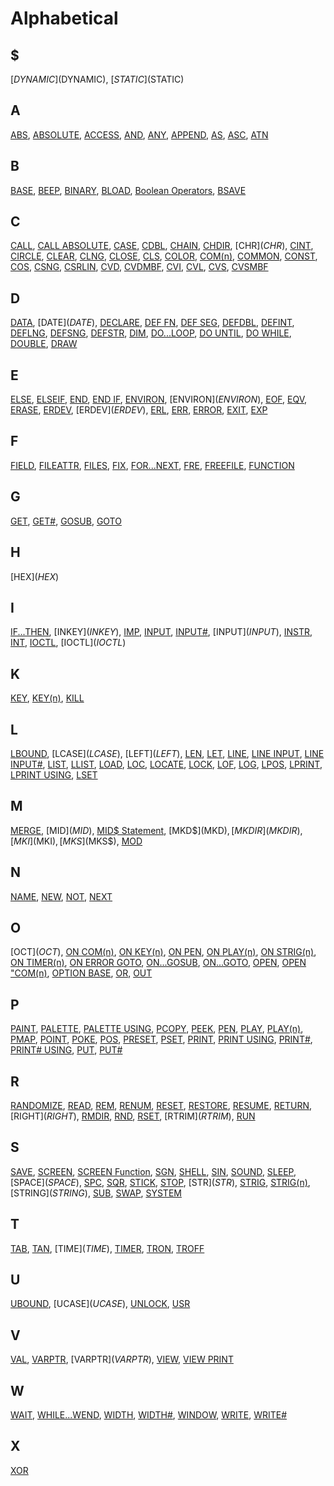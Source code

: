 # Alphabetical

## $

[$DYNAMIC]($DYNAMIC), [$STATIC]($STATIC)

## A

[ABS](ABS), [ABSOLUTE](ABSOLUTE), [ACCESS](ACCESS), [AND](AND), [ANY](ANY), [APPEND](APPEND), [AS](AS), [ASC](ASC), [ATN](ATN)

## B

[BASE](BASE), [BEEP](BEEP), [BINARY](BINARY), [BLOAD](BLOAD), [Boolean Operators](boolean), [BSAVE](BSAVE)

## C

[CALL](CALL), [CALL ABSOLUTE](CALL-ABSOLUTE), [CASE](CASE), [CDBL](CDBL), [CHAIN](CHAIN), [CHDIR](CHDIR), [CHR$](CHR$), [CINT](CINT), [CIRCLE](CIRCLE), [CLEAR](CLEAR), [CLNG](CLNG), [CLOSE](CLOSE), [CLS](CLS), [COLOR](COLOR), [COM(n)](COM(n)), [COMMON](COMMON), [CONST](CONST), [COS](COS), [CSNG](CSNG), [CSRLIN](CSRLIN),  [CVD](CVD), [CVDMBF](CVDMBF), [CVI](CVI), [CVL](CVL), [CVS](CVS), [CVSMBF](CVSMBF)

## D

[DATA](DATA), [DATE$](DATE$), [DECLARE](DECLARE), [DEF FN](DEF-FN), [DEF SEG](DEF-SEG), [DEFDBL](DEFDBL), [DEFINT](DEFINT), [DEFLNG](DEFLNG), [DEFSNG](DEFSNG), [DEFSTR](DEFSTR), [DIM](DIM), [DO...LOOP](DO...LOOP), [DO UNTIL](DO-UNTIL), [DO WHILE](DO-WHILE), [DOUBLE](DOUBLE), [DRAW](DRAW)

## E

[ELSE](ELSE), [ELSEIF](ELSEIF), [END](END), [END IF](END-IF), [ENVIRON](ENVIRON), [ENVIRON$](ENVIRON$), [EOF](EOF), [EQV](EQV), [ERASE](ERASE), [ERDEV](ERDEV), [ERDEV$](ERDEV$), [ERL](ERL), [ERR](ERR), [ERROR](ERROR), [EXIT](EXIT), [EXP](EXP)

## F

[FIELD](FIELD), [FILEATTR](FILEATTR), [FILES](FILES), [FIX](FIX), [FOR...NEXT](FOR...NEXT), [FRE](FRE), [FREEFILE](FREEFILE), [FUNCTION](FUNCTION)

## G

[GET](GET), [GET#](GET-FILE), [GOSUB](GOSUB), [GOTO](GOTO)

## H

[HEX$](HEX$)

## I

[IF...THEN](IF...THEN), [INKEY$](INKEY$), [IMP](IMP), [INPUT](INPUT), [INPUT#](INPUT-FILE), [INPUT$](INPUT$), [INSTR](INSTR), [INT](INT), [IOCTL](IOCTL), [IOCTL$](IOCTL$)

## K

[KEY](KEY), [KEY(n)](KEY(n)), [KILL](KILL)

## L

[LBOUND](LBOUND), [LCASE$](LCASE$), [LEFT$](LEFT$), [LEN](LEN), [LET](LET), [LINE](LINE), [LINE INPUT](LINE-INPUT), [LINE INPUT#](LINE-INPUT-FILE), [LIST](LIST), [LLIST](LLIST), [LOAD](LOAD), [LOC](LOC), [LOCATE](LOCATE), [LOCK](LOCK), [LOF](LOF), [LOG](LOG), [LPOS](LPOS), [LPRINT](LPRINT), [LPRINT USING](LPRINT-USING), [LSET](LSET)

## M

[MERGE](MERGE), [MID$](MID$), [MID$ Statement](MID$-Statement), [MKD$](MKD$), [MKDIR](MKDIR), [MKI$](MKI$), [MKS$](MKS$), [MOD](MOD)

## N

[NAME](NAME), [NEW](NEW), [NOT](NOT), [NEXT](NEXT)

## O

[OCT$](OCT$), [ON COM(n)](ON-COM(n)), [ON KEY(n)](ON-KEY(n)), [ON PEN](ON-PEN), [ON PLAY(n)](ON-PLAY(n)), [ON STRIG(n)](ON-STRIG(n)), [ON TIMER(n)](ON-TIMER(n)), [ON ERROR GOTO](ON-ERROR-GOTO), [ON...GOSUB](ON...GOSUB), [ON...GOTO](ON...GOTO), [OPEN](OPEN), [OPEN "COM(n)](OPEN-COM(n)), [OPTION BASE](OPTION-BASE), [OR](OR), [OUT](OUT)

## P

[PAINT](PAINT), [PALETTE](PALETTE), [PALETTE USING](PALETTE-USING), [PCOPY](PCOPY), [PEEK](PEEK), [PEN](PEN), [PLAY](PLAY), [PLAY(n)](PLAY(n)), [PMAP](PMAP), [POINT](POINT), [POKE](POKE), [POS](POS), [PRESET](PRESET), [PSET](PSET), [PRINT](PRINT), [PRINT USING](PRINT-USING), [PRINT#](PRINT-FILE), [PRINT# USING](PRINT-FILE-USING), [PUT](PUT), [PUT#](PUT-FILE)

## R

[RANDOMIZE](RANDOMIZE), [READ](READ), [REM](REM), [RENUM](RENUM), [RESET](RESET), [RESTORE](RESTORE), [RESUME](RESUME), [RETURN](RETURN), [RIGHT$](RIGHT$), [RMDIR](RMDIR), [RND](RND), [RSET](RSET), [RTRIM$](RTRIM$), [RUN](RUN)

## S

[SAVE](SAVE), [SCREEN](SCREEN), [SCREEN Function](SCREEN-Function), [SGN](SGN), [SHELL](SHELL), [SIN](SIN), [SOUND](SOUND), [SLEEP](SLEEP), [SPACE$](SPACE$), [SPC](SPC), [SQR](SQR), [STICK](STICK), [STOP](STOP), [STR$](STR$), [STRIG](STRIG), [STRIG(n)](STRIG(n)), [STRING$](STRING$), [SUB](SUB), [SWAP](SWAP), [SYSTEM](SYSTEM)

## T

[TAB](TAB), [TAN](TAN), [TIME$](TIME$), [TIMER](TIMER), [TRON](TRON), [TROFF](TROFF)

## U

[UBOUND](UBOUND), [UCASE$](UCASE$), [UNLOCK](UNLOCK),  [USR](USR)

## V

[VAL](VAL), [VARPTR](VARPTR), [VARPTR$](VARPTR$), [VIEW](VIEW), [VIEW PRINT](VIEW-PRINT)

## W

[WAIT](WAIT), [WHILE...WEND](WHILE...WEND), [WIDTH](WIDTH), [WIDTH#](WIDTH-FILE), [WINDOW](WINDOW), [WRITE](WRITE), [WRITE#](WRITE-FILE)

## X

[XOR](XOR)
